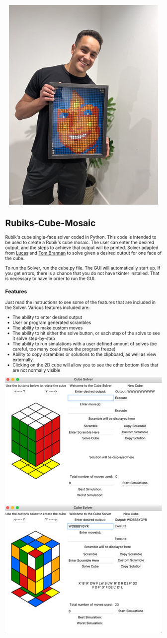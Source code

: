 <p align="center">
	<img src="https://github.com/mkshahid/rubiks-mosaic/blob/603ca439fbbca38afd3d3ba4be9e28418ab43b59/screenshots/FinalMosaicMedium.jpeg" alt ="Photo With Final Mosaic"/>
</p>

# Rubiks-Cube-Mosaic
Rubik's cube single-face solver coded in Python. This code is intended to be used to create a Rubik's cube mosaic. The user can enter the desired output, and the steps to achieve that output will be printed.
Solver adapted from <a href="https://github.com/CubeLuke">Lucas</a> and <a href="https://github.com/TomBrannan">Tom Brannan</a> to solve given a desired output for one face of the cube.

To run the Solver, run the cube.py file. The GUI will automatically start up. If you get errors, there is a chance that you do not have tkinter installed. That is necessary to have in order to run the GUI.

### Features
Just read the instructions to see some of the features that are included in the Solver.
Various features included are:  
* The ability to enter desired output
* User or program generated scrambles  
* The ability to make custom moves  
* The ability to hit either the solve button, or each step of the solve to see it solve step-by-step  
* The ability to run simulations with a user defined amount of solves (be careful, too many could make the program freeze)  
* Ability to copy scrambles or solutions to the clipboard, as well as view externally.  
* Clicking on the 2D cube will allow you to see the other bottom tiles that are not normally visible  

<p align="center">
	<img src="https://github.com/mkshahid/rubiks-mosaic/blob/550a73f4fc1b1d2c1742bee62f03d1f09d76672d/screenshots/Unsolved-Cube.jpeg" alt ="Unsolved Cube Screenshot"/>
	<img src="https://github.com/mkshahid/rubiks-mosaic/blob/550a73f4fc1b1d2c1742bee62f03d1f09d76672d/screenshots/Solved-Cube.jpeg" alt ="Solved Cube Screenshot"/>
</p>
